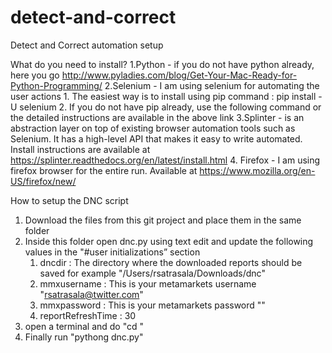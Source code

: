 # detect-and-correct

Detect and Correct automation setup

What do you need to install?
1.Python - if you do not have python already, here you go http://www.pyladies.com/blog/Get-Your-Mac-Ready-for-Python-Programming/
2.Selenium - I am using selenium for automating the user actions
	1. The easiest way is to install using pip command : pip install -U selenium
	2. If you do not have pip already, use the following command or the detailed instructions are available in the above link
3.Splinter - is an abstraction layer on top of existing browser automation tools such as Selenium. It has a high-level API that makes it easy to write automated. Install instructions are available at https://splinter.readthedocs.org/en/latest/install.html
4. Firefox - I am using firefox browser for the entire run. Available at https://www.mozilla.org/en-US/firefox/new/

How to setup the DNC script
1. Download the files from this git project and place them in the same folder
2. Inside this folder open dnc.py using text edit and update the following values in the "#user initializations” section
	1. dncdir : The directory where the downloaded reports should be saved for example "/Users/rsatrasala/Downloads/dnc"
	2. mmxusername : This is your metamarkets username "rsatrasala@twitter.com"
	3. mmxpassword : This is your metamarkets password "<password>"
	4. reportRefreshTime :  30
3. open a terminal and do "cd <directory-of-downloaded-and unzipped-dir>"
4. Finally run "pythong dnc.py"


